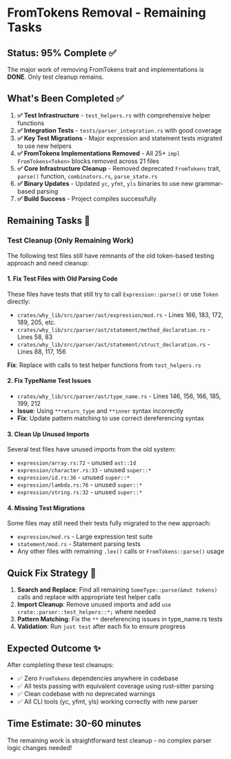 # FromTokens Removal - Remaining Tasks

## Status: 95% Complete ✅

The major work of removing FromTokens trait and implementations is **DONE**. Only test cleanup remains.

## What's Been Completed ✅

1. **✅ Test Infrastructure** - `test_helpers.rs` with comprehensive helper functions
2. **✅ Integration Tests** - `tests/parser_integration.rs` with good coverage  
3. **✅ Key Test Migrations** - Major expression and statement tests migrated to use new helpers
4. **✅ FromTokens Implementations Removed** - All 25+ `impl FromTokens<Token>` blocks removed across 21 files
5. **✅ Core Infrastructure Cleanup** - Removed deprecated `FromTokens` trait, `parse()` function, `combinators.rs`, `parse_state.rs`
6. **✅ Binary Updates** - Updated `yc`, `yfmt`, `yls` binaries to use new grammar-based parsing
7. **✅ Build Success** - Project compiles successfully

## Remaining Tasks 🔧

### Test Cleanup (Only Remaining Work)

The following test files still have remnants of the old token-based testing approach and need cleanup:

#### 1. Fix Test Files with Old Parsing Code
These files have tests that still try to call `Expression::parse()` or use `Token` directly:

- `crates/why_lib/src/parser/ast/expression/mod.rs` - Lines 166, 183, 172, 189, 205, etc.
- `crates/why_lib/src/parser/ast/statement/method_declaration.rs` - Lines 58, 83
- `crates/why_lib/src/parser/ast/statement/struct_declaration.rs` - Lines 88, 117, 156

**Fix**: Replace with calls to test helper functions from `test_helpers.rs`

#### 2. Fix TypeName Test Issues  
- `crates/why_lib/src/parser/ast/type_name.rs` - Lines 146, 156, 166, 185, 199, 212
- **Issue**: Using `**return_type` and `**inner` syntax incorrectly
- **Fix**: Update pattern matching to use correct dereferencing syntax

#### 3. Clean Up Unused Imports
Several test files have unused imports from the old system:
- `expression/array.rs:72` - unused `ast::Id`
- `expression/character.rs:33` - unused `super::*`
- `expression/id.rs:36` - unused `super::*` 
- `expression/lambda.rs:76` - unused `super::*`
- `expression/string.rs:32` - unused `super::*`

#### 4. Missing Test Migrations
Some files may still need their tests fully migrated to the new approach:
- `expression/mod.rs` - Large expression test suite
- `statement/mod.rs` - Statement parsing tests
- Any other files with remaining `.lex()` calls or `FromTokens::parse()` usage

## Quick Fix Strategy 🚀

1. **Search and Replace**: Find all remaining `SomeType::parse(&mut tokens)` calls and replace with appropriate test helper calls
2. **Import Cleanup**: Remove unused imports and add `use crate::parser::test_helpers::*;` where needed
3. **Pattern Matching**: Fix the `**` dereferencing issues in type_name.rs tests
4. **Validation**: Run `just test` after each fix to ensure progress

## Expected Outcome ✨

After completing these test cleanups:
- ✅ Zero `FromTokens` dependencies anywhere in codebase
- ✅ All tests passing with equivalent coverage using rust-sitter parsing
- ✅ Clean codebase with no deprecated warnings
- ✅ All CLI tools (yc, yfmt, yls) working correctly with new parser

## Time Estimate: 30-60 minutes 

The remaining work is straightforward test cleanup - no complex parser logic changes needed!